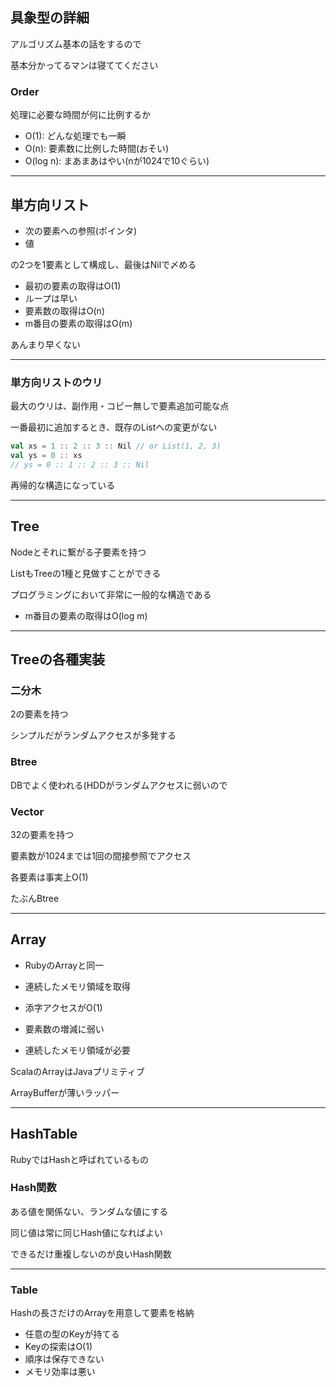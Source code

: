 
## 具象型の詳細

アルゴリズム基本の話をするので

基本分かってるマンは寝ててください

### Order

処理に必要な時間が何に比例するか

- O(1): どんな処理でも一瞬
- O(n): 要素数に比例した時間(おそい)
- O(log n): まあまあはやい(nが1024で10ぐらい)

---

## 単方向リスト

- 次の要素への参照(ポインタ)
- 値

の2つを1要素として構成し、最後はNilで〆める

- 最初の要素の取得はO(1)
- ループは早い
- 要素数の取得はO(n)
- m番目の要素の取得はO(m)

あんまり早くない

---

### 単方向リストのウリ
最大のウリは、副作用・コピー無しで要素追加可能な点

一番最初に追加するとき、既存のListへの変更がない

```scala
val xs = 1 :: 2 :: 3 :: Nil // or List(1, 2, 3)
val ys = 0 :: xs
// ys = 0 :: 1 :: 2 :: 3 :: Nil
```

再帰的な構造になっている

---

## Tree
Nodeとそれに繋がる子要素を持つ

ListもTreeの1種と見做すことができる

プログラミングにおいて非常に一般的な構造である

- m番目の要素の取得はO(log m)

---

## Treeの各種実装
### 二分木
2の要素を持つ

シンプルだがランダムアクセスが多発する

### Btree
DBでよく使われる(HDDがランダムアクセスに弱いので

### Vector
32の要素を持つ

要素数が1024までは1回の間接参照でアクセス

各要素は事実上O(1)

たぶんBtree

---

## Array
- RubyのArrayと同一
- 連続したメモリ領域を取得

- 添字アクセスがO(1)
- 要素数の増減に弱い
- 連続したメモリ領域が必要

ScalaのArrayはJavaプリミティブ

ArrayBufferが薄いラッパー

---

## HashTable
RubyではHashと呼ばれているもの

### Hash関数
ある値を関係ない、ランダムな値にする

同じ値は常に同じHash値になればよい

できるだけ重複しないのが良いHash関数

---

### Table
Hashの長さだけのArrayを用意して要素を格納

- 任意の型のKeyが持てる
- Keyの探索はO(1)
- 順序は保存できない
- メモリ効率は悪い
